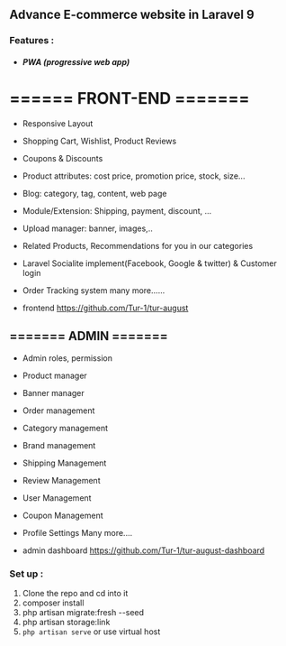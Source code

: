  

## Advance E-commerce website in  Laravel 9
 

### Features :
- ##### PWA (progressive web app)
# ====== FRONT-END =======

- Responsive Layout
- Shopping Cart, Wishlist, Product Reviews
- Coupons & Discounts
- Product attributes: cost price, promotion price, stock, size...
- Blog: category, tag, content, web page 
- Module/Extension: Shipping, payment, discount, ...
- Upload manager: banner, images,..  
- Related Products, Recommendations for you in our categories 
- Laravel Socialite implement(Facebook, Google & twitter) & Customer login 
- Order Tracking system 
many more......

- frontend   https://github.com/Tur-1/tur-august

## ======= ADMIN =======

- Admin roles, permission
- Product manager 
- Banner manager
- Order management
- Category management
- Brand management
- Shipping Management
- Review Management 
- User Management
- Coupon Management
- Profile Settings
Many more....

- admin dashboard   https://github.com/Tur-1/tur-august-dashboard
 
### Set up :

1. Clone the repo and cd into it
2. composer install
3. php artisan migrate:fresh --seed 
4. php artisan storage:link  
5. ```php artisan serve``` or use virtual host  
 


 


